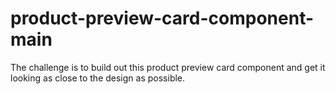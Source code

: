 # product-preview-card-component-main
The challenge is to build out this product preview card component and get it looking as close to the design as possible.
